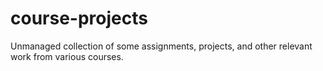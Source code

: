 # course-projects
Unmanaged collection of some assignments, projects, and other relevant work from various courses.
